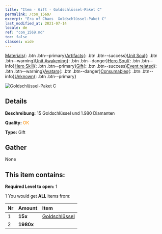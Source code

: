 ```yaml
---
title: "Item - Gift - Goldschlüssel-Paket C"
permalink: /con_1569/
excerpt: "Era of Chaos  Goldschlüssel-Paket C"
last_modified_at: 2021-07-14
locale: de
ref: "con_1569.md"
toc: false
classes: wide
---
```

 [Materials](/ItemsDE/){: .btn .btn--primary}[Artifacts](/ItemsDE/Artifacts/){: .btn .btn--success}[Unit Soul](/ItemsDE/UnitSoul/){: .btn .btn--warning}[Unit Awakening](/ItemsDE/UnitAwakening/){: .btn .btn--danger}[Hero Soul](/ItemsDE/HeroSoul/){: .btn .btn--info}[Hero Skill](/ItemsDE/HeroSkill/){: .btn .btn--primary}[Gift](/ItemsDE/Gift/){: .btn .btn--success}[Event related](/ItemsDE/Events/){: .btn .btn--warning}[Avatars](/ItemsDE/Avatars/){: .btn .btn--danger}[Consumables](/ItemsDE/Consumables/){: .btn .btn--info}[Unknown](/ItemsDE/Unknown/){: .btn .btn--primary}

 ![Goldschlüssel-Paket C](/images/t/i_907185.png)

## Details
 **Beschreibung:** 15 Goldschlüssel und 1.980 Diamanten

 **Quality:** <span style="color: #FF8C00">OK</span>

 **Type:** Gift

## Gather

  None

## This item contains:

 **Required Level to open:** 1

 1 You would get **ALL** items  from:

  | Nr | Amount |     Item    |
  |:---|:-------|:------------|
  | 1 |  **15x** | [Goldschlüssel](/ItemsDE/con_783/) |  | 
  | 2 |  **1980x** | <i class="fas fa-gem"/> |  | 
